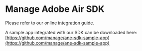 # Manage Adobe Air SDK


Please refer to our online [integration guide](https://my.manage.com/publisher/guides/adobe_air/).

A sample app integrated with our SDK can be downloaded here: [https://github.com/manage/ane-sdk-sample-app](https://github.com/manage/ane-sdk-sample-app)
